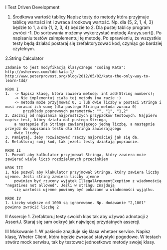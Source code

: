 I
Test Driven Development

1. Środkowa wartość tablicy
Napisz testy do metody która przyjmuje tablicę wartości int i zwraca środkową wartość.
Np. dla {5, 2, 1, 4, 3} będzie to 1, a dla {1, 2, 3, 4} będzie to 2. Dla pustej tablicy program zwróci -1. Do sortowania możemy wykorzystać metodę Arrays.sort().
Po napisaniu testów zaimplementuj tę metodę.
Po sprawieniu, że wszystkie testy będą działać postaraj się zrefaktoryzować kod, czyniąc go bardziej czytelnym.

2.String Calculator

	Zadanie to jest modyfikacją klasycznego "coding Kata":
	http://osherove.com/tdd-kata-1/
	http://www.peterprovost.org/blog/2012/05/02/kata-the-only-way-to-learn-tdd/

	KROK I
	1.  -> Napisz klasę, która zawiera metodę: int add(String numbers);
		-> Nie implementuj ciała tej metody (na razie :)
		-> metoda może przyjmować 0, 1 lub dwie liczby w postaci Stringa i musi zwracać ich sumę (dla pustego Stringa metoda zwraca 0)
			przykłady poprawnych parametrów: "", "1", "1,2"
	2. Zacznij od napisania najprostszych przypadków testowych. Najpierw napisz test, który działa dal pustego Stringa,
		a następnie dla Stringa zawierającego jedną liczbę, a następnie przejdź do napisania testu dla Stringa zawierającego
		dwie liczby
	3. Pamiętaj, żeby rozwiazywać rzeczy najprościej jak się da.
	4. Refaktoruj swój kod, tak jeżeli testy działają poprawnie.

	KROK II
	1. Pozwól aby kalkulator przyjmował Stringa, który zawiera może zawierać wiele liczb rozdzielonych przecinkiem

	KROK III
	1. Nie pozwól aby klakulator przyjmował Stringa, który zawiera liczby ujemne. Jeżli string zawiera liczby ujemne
		powinien być rzucony wyjątek IllegalArgumentExeption z wiadomością "negatives not allowed". Jeżli w stringu znajdują
		się wartości ujemne powinny być pokazane w wiadnomości wyjątku.

	KROK IV
	1. Liczby większe od 1000 są ignorowane. Np. dodawanie "2,1001" powinno zwrócić liczbę 2

II
Assercje
	1. Zrefaktoruj testy swoich klas tak aby używać adnotacji z AssertJ. Staraj się sam odkryć jak najwięcej przydatnych assercji.

III
Mokowanie
	1. W pakiecie znajduje się klasa whetaer service. Napisz klasę, Wheter Client, która będzie zwracać statystyki pogodowe. W testach
	stwórz mock serwisu, tak by testować jednostkowo metody swojej klasy.